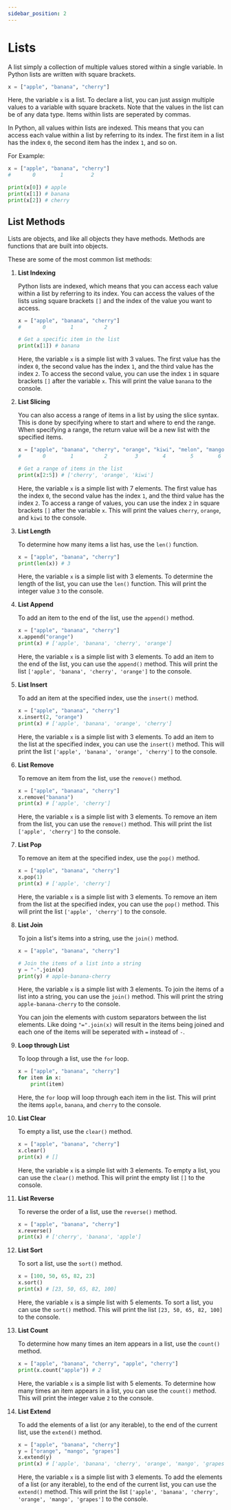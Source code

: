 ```yaml
---
sidebar_position: 2
---
```


# Lists

A list simply a collection of multiple values stored within a single variable. In Python lists are written with square brackets.

```python
x = ["apple", "banana", "cherry"]
```

Here, the variable `x` is a list. To declare a list, you can just assign multiple values to a variable with square brackets. Note that the values in the list can be of any data type. Items within lists are seperated by commas.

In Python, all values within lists are indexed. This means that you can access each value within a list by referring to its index. The first item in a list has the index `0`, the second item has the index `1`, and so on.

For Example:
```python title="List Indexes"
x = ["apple", "banana", "cherry"]
#       0        1         2

print(x[0]) # apple
print(x[1]) # banana
print(x[2]) # cherry
```




## List Methods

Lists are objects, and like all objects they have methods. Methods are functions that are built into objects.

These are some of the most common list methods:

1. **List Indexing**

    Python lists are indexed, which means that you can access each value within a list by referring to its index. 
    You can access the values of the lists using square brackets `[]` and the index of the value you want to access.

    ```python title="List Indexing"
    x = ["apple", "banana", "cherry"]
    #       0        1          2

    # Get a specific item in the list
    print(x[1]) # banana
    ```
   
    Here, the variable `x` is a simple list with 3 values. The first value has the index `0`, the second value has the index `1`, and the third value has the index `2`. To access the second value, you can use the index `1` in square brackets `[]` after the variable `x`. This will print the value `banana` to the console.

2. **List Slicing**

    You can also access a range of items in a list by using the slice syntax. This is done by specifying where to start and where to end the range. When specifying a range, the return value will be a new list with the specified items.

    ```python title="List Slicing"
    x = ["apple", "banana", "cherry", "orange", "kiwi", "melon", "mango"]
    #       0        1          2         3        4        5        6

    # Get a range of items in the list
    print(x[2:5]) # ['cherry', 'orange', 'kiwi']
    ```
   
    Here, the variable `x` is a simple list with 7 elements. The first value has the index `0`, the second value has the index `1`, and the third value has the index `2`. To access a range of values, you can use the index `2` in square brackets `[]` after the variable `x`. This will print the values `cherry`, `orange`, and `kiwi` to the console.

3. **List Length**

    To determine how many items a list has, use the `len()` function.

    ```python title="List Length"
    x = ["apple", "banana", "cherry"]
    print(len(x)) # 3
    ```
   
    Here, the variable `x` is a simple list with 3 elements. To determine the length of the list, you can use the `len()` function. This will print the integer value `3` to the console.

4. **List Append**
    
    To add an item to the end of the list, use the `append()` method.
    
    ```python title="List Append"
    x = ["apple", "banana", "cherry"]
    x.append("orange")
    print(x) # ['apple', 'banana', 'cherry', 'orange']
    ```
    
    Here, the variable `x` is a simple list with 3 elements. To add an item to the end of the list, you can use the `append()` method. This will print the list `['apple', 'banana', 'cherry', 'orange']` to the console.

5. **List Insert**
    
    To add an item at the specified index, use the `insert()` method.
        
    ```python title="List Insert"
    x = ["apple", "banana", "cherry"]
    x.insert(2, "orange")
    print(x) # ['apple', 'banana', 'orange', 'cherry']
    ```
        
    Here, the variable `x` is a simple list with 3 elements. To add an item to the list at the specified index, you can use the `insert()` method. This will print the list `['apple', 'banana', 'orange', 'cherry']` to the console.
    
6. **List Remove**
    
    To remove an item from the list, use the `remove()` method.
        
    ```python title="List Remove"
    x = ["apple", "banana", "cherry"]
    x.remove("banana")
    print(x) # ['apple', 'cherry']
    ```
        
    Here, the variable `x` is a simple list with 3 elements. To remove an item from the list, you can use the `remove()` method. This will print the list `['apple', 'cherry']` to the console.
    
7. **List Pop**

    To remove an item at the specified index, use the `pop()` method.
        
    ```python title="List Pop"
    x = ["apple", "banana", "cherry"]
    x.pop(1)
    print(x) # ['apple', 'cherry']
    ```
        
    Here, the variable `x` is a simple list with 3 elements. To remove an item from the list at the specified index, you can use the `pop()` method. This will print the list `['apple', 'cherry']` to the console.
    
8. **List Join**

    To join a list's items into a string, use the `join()` method.
        
    ```python title="List Join"
    x = ["apple", "banana", "cherry"]

    # Join the items of a list into a string
    y = "-".join(x)
    print(y) # apple-banana-cherry
    ```
      
    Here, the variable `x` is a simple list with 3 elements. To join the items of a list into a string, you can use the `join()` method. This will print the string `apple-banana-cherry` to the console.
    
    You can join the elements with custom separators between the list elements. Like doing `"=".join(x)` will result in the items being joined and each one of the items will be seperated with `=` instead of `-`.

9. **Loop through List**

    To loop through a list, use the `for` loop.
        
    ```python title="Loop through List"
    x = ["apple", "banana", "cherry"]
    for item in x:
        print(item)
    ```
    
    Here, the `for` loop will loop through each item in the list. This will print the items `apple`, `banana`, and `cherry` to the console.
 
10. **List Clear**

    To empty a list, use the `clear()` method.
        
    ```python title="List Clear"
    x = ["apple", "banana", "cherry"]
    x.clear()
    print(x) # []
    ``` 
    
    Here, the variable `x` is a simple list with 3 elements. To empty a list, you can use the `clear()` method. This will print the empty list `[]` to the console.

11. **List Reverse**

    To reverse the order of a list, use the `reverse()` method.
        
    ```python title="List Reverse"
    x = ["apple", "banana", "cherry"]
    x.reverse()
    print(x) # ['cherry', 'banana', 'apple']
    ```
12. **List Sort**

    To sort a list, use the `sort()` method.
        
    ```python title="List Sort"
    x = [100, 50, 65, 82, 23]
    x.sort()
    print(x) # [23, 50, 65, 82, 100]
    ```
    
    Here, the variable `x` is a simple list with 5 elements. To sort a list, you can use the `sort()` method. This will print the list `[23, 50, 65, 82, 100]` to the console.

13. **List Count**

    To determine how many times an item appears in a list, use the `count()` method.
        
    ```python title="List Count"
    x = ["apple", "banana", "cherry", "apple", "cherry"]
    print(x.count("apple")) # 2
    ```
    
    Here, the variable `x` is a simple list with 5 elements. To determine how many times an item appears in a list, you can use the `count()` method. This will print the integer value `2` to the console.

14. **List Extend**
    
    To add the elements of a list (or any iterable), to the end of the current list, use the `extend()` method.
        
    ```python title="List Extend"
    x = ["apple", "banana", "cherry"]
    y = ["orange", "mango", "grapes"]
    x.extend(y)
    print(x) # ['apple', 'banana', 'cherry', 'orange', 'mango', 'grapes']
    ```
    
    Here, the variable `x` is a simple list with 3 elements. To add the elements of a list (or any iterable), to the end of the current list, you can use the `extend()` method. This will print the list `['apple', 'banana', 'cherry', 'orange', 'mango', 'grapes']` to the console.


    